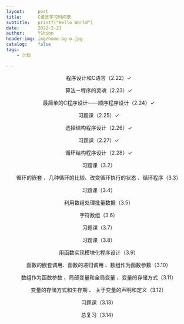 ```yaml
---
layout:     post
title:      C语言学习时间表
subtitle:   printf("Hello World")
date:       2022-2-21
author:     YShion
header-img: img/home-bg-o.jpg
catalog:    false
tags:
    - 计划

---
```

<p align="center">程序设计和C语言（2.22）✓</p>

<p align="center">算法－程序的灵魂（2.23）✓</p>

<p align="center">最简单的C程序设计――顺序程序设计（2.24）✓</p>

<p align="center">习题课（2.25）✓</p>

<p align="center">选择结构程序设计（2.26）✓</p>

<p align="center">习题课（2.27）✓</p>

<p align="center">循环结构程序设计（2.28）✓</p>

<p align="center">习题课（3.2）</p>

<p align="center">循环的嵌套 、几种循环的比较、改变循环执行的状态 、循环程序（3.3）</p>

<p align="center">习题课（3.4）</p>

<p align="center">利用数组处理批量数据（3.5）</p>

<p align="center">字符数组（3.6）</p>

<p align="center">习题课（3.7）</p>

<p align="center">习题课（3.8）</p>

<p align="center">用函数实现模块化程序设计（3.9）</p>

<p align="center">函数的嵌套调用、函数的递归调用 、数组作为函数参数（3.10）</p>

<p align="center">数组作为函数参数 、局部变量和全局变量 、变量的存储方式（3.11）</p>

<p align="center">变量的存储方式和生存期 、 关于变量的声明和定义（3.12）</p>

<p align="center">习题课（3.13）</p>

<p align="center">总复习（3.14）</p>

